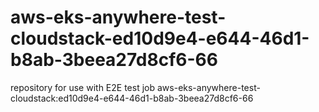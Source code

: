 # aws-eks-anywhere-test-cloudstack-ed10d9e4-e644-46d1-b8ab-3beea27d8cf6-66
repository for use with E2E test job aws-eks-anywhere-test-cloudstack:ed10d9e4-e644-46d1-b8ab-3beea27d8cf6-66
